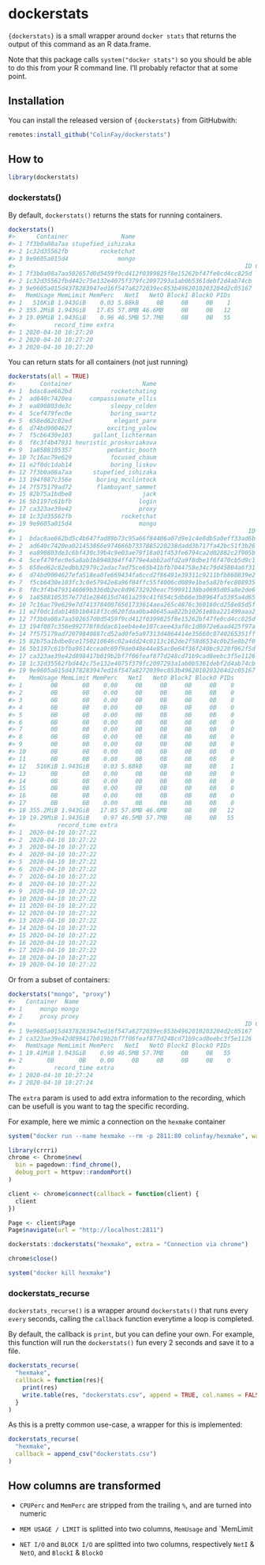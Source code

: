 
<!-- README.md is generated from README.Rmd. Please edit that file -->

# dockerstats

<!-- badges: start -->

<!-- badges: end -->

`{dockerstats}` is a small wrapper around `docker stats` that returns
the output of this command as an R data.frame.

Note that this package calls `system("docker stats")` so you should be
able to do this from your R command line. I’ll probably refactor that at
some point.

## Installation

You can install the released version of `{dockerstats}` from GitHubwith:

``` r
remotes:install_github("ColinFay/dockerstats")
```

## How to

``` r
library(dockerstats)
```

### dockerstats()

By default, `dockerstats()` returns the stats for running containers.

``` r
dockerstats()
#>      Container               Name
#> 1 7f3b0a08a7aa stupefied_ishizaka
#> 2 1c32d35562fb         rocketchat
#> 3 9e9605a015d4              mongo
#>                                                                 ID CPUPerc
#> 1 7f3b0a08a7aa502657d0d5459f9cd412f0399825f8e15262bf47fe0cd4cc825d    0.00
#> 2 1c32d35562fbd442c75e132e4075f379fc2097293a1ab0b5361debf2d4ab74cb    0.12
#> 3 9e9605a015d4378283947ed16f547a8272039ec853b4962010203204d2c05167    1.90
#>   MemUsage MemLimit MemPerc   NetI   NetO BlockI BlockO PIDs
#> 1   516KiB 1.943GiB    0.03 5.88kB     0B     0B     0B    1
#> 2 355.2MiB 1.943GiB   17.85 57.8MB 46.6MB     0B     0B   12
#> 3 19.09MiB 1.943GiB    0.96 46.5MB 57.7MB     0B     0B   55
#>           record_time extra
#> 1 2020-04-10 10:27:20      
#> 2 2020-04-10 10:27:20      
#> 3 2020-04-10 10:27:20
```

You can return stats for all containers (not just running)

``` r
dockerstats(all = TRUE)
#>       Container                    Name
#> 1  bdac8ae662bd           rocketchating
#> 2  ad640c7420ea     compassionate_ellis
#> 3  ea890803de3c           sleepy_colden
#> 4  5cef479fec0e           boring_swartz
#> 5  658ed62c82ed            elegant_pare
#> 6  d74bd9004627          exciting_yalow
#> 7  f5cb6430e103      gallant_lichterman
#> 8  f8c3f4b47931 heuristic_proskuriakova
#> 9  1a8588105357          pedantic_booth
#> 10 7c16ac79e629           focused_chaum
#> 11 e2f0dc1dab14           boring_liskov
#> 12 7f3b0a08a7aa      stupefied_ishizaka
#> 13 194f087c356e       boring_mcclintock
#> 14 7f575179ad72       flamboyant_sammet
#> 15 82b75a1bdbe8                    jack
#> 16 5b1197c61bfb                   login
#> 17 ca323ae39e42                   proxy
#> 18 1c32d35562fb              rocketchat
#> 19 9e9605a015d4                   mongo
#>                                                                  ID CPUPerc
#> 1  bdac8ae662bd5c4b647fad89b73c95a66f84406a07d9e1c4e0db5a0eff33ad6b    0.00
#> 2  ad640c7420ea021453866e974666b7337885220238dadd3b717fa42bc51f3b26    0.00
#> 3  ea890803de3c6bf430c39b4c9e03ae79f18a01f453fe6794ca2d02882c2f905b    0.00
#> 4  5cef479fec0e5a8ab1b8940364ff4779e4abb2adfd2a9f8dbe1f6f470cb5d9c1    0.00
#> 5  658ed62c82edbb32979c2adac7ad75ce65b41bfb7044758e34c79d45804a6f31    0.00
#> 6  d74bd9004627efa518ea0fe669434fa6ccd2f86491e39311c9211bfb860839e2    0.00
#> 7  f5cb6430e103fc3c0e57942e8a96f84ffc55f4006cd089e1be5a82bfec808935    0.00
#> 8  f8c3f4b4793146069b336db2ec8d96732920eac759991138ba0695d05a8e2de6    0.00
#> 9  1a8588105357e77d1e284615d7461a259c41f654c5db66e3b8964fa5395a4d65    0.00
#> 10 7c16ac79e629e7d74137840876561733614aea265c4876c360160cd258e85d5f    0.00
#> 11 e2f0dc1dab146b1b0418f3cd620fdaa0ba40645aa822b10261e8ba221499aaa2    0.00
#> 12 7f3b0a08a7aa502657d0d5459f9cd412f0399825f8e15262bf47fe0cd4cc825d    0.00
#> 13 194f087c356e992778f8ddac61eeb4e4e107caee43af8c1d8072e6aad425f97a    0.00
#> 14 7f575179ad72079840887cd52ad0fe5a97313d4864414e35660c8740265351ff    0.00
#> 15 82b75a1bdbe8ce1750210646c02a4dd24c0113c162de2f58d6534c0b25e8b2f0    0.00
#> 16 5b1197c61bfba9614ccea0c69f9ae048e44e85ac0e64f36f240bc9220f962f5d    0.00
#> 17 ca323ae39e42d898417b019b2bf7f06feaf877d248cd71b9cad8eebc3f5e1126    0.00
#> 18 1c32d35562fbd442c75e132e4075f379fc2097293a1ab0b5361debf2d4ab74cb    0.37
#> 19 9e9605a015d4378283947ed16f547a8272039ec853b4962010203204d2c05167    2.20
#>    MemUsage MemLimit MemPerc   NetI   NetO BlockI BlockO PIDs
#> 1        0B       0B    0.00     0B     0B     0B     0B    0
#> 2        0B       0B    0.00     0B     0B     0B     0B    0
#> 3        0B       0B    0.00     0B     0B     0B     0B    0
#> 4        0B       0B    0.00     0B     0B     0B     0B    0
#> 5        0B       0B    0.00     0B     0B     0B     0B    0
#> 6        0B       0B    0.00     0B     0B     0B     0B    0
#> 7        0B       0B    0.00     0B     0B     0B     0B    0
#> 8        0B       0B    0.00     0B     0B     0B     0B    0
#> 9        0B       0B    0.00     0B     0B     0B     0B    0
#> 10       0B       0B    0.00     0B     0B     0B     0B    0
#> 11       0B       0B    0.00     0B     0B     0B     0B    0
#> 12   516KiB 1.943GiB    0.03 5.88kB     0B     0B     0B    1
#> 13       0B       0B    0.00     0B     0B     0B     0B    0
#> 14       0B       0B    0.00     0B     0B     0B     0B    0
#> 15       0B       0B    0.00     0B     0B     0B     0B    0
#> 16       0B       0B    0.00     0B     0B     0B     0B    0
#> 17       0B       0B    0.00     0B     0B     0B     0B    0
#> 18 355.2MiB 1.943GiB   17.85 57.8MB 46.6MB     0B     0B   12
#> 19 19.29MiB 1.943GiB    0.97 46.5MB 57.7MB     0B     0B   55
#>            record_time extra
#> 1  2020-04-10 10:27:22      
#> 2  2020-04-10 10:27:22      
#> 3  2020-04-10 10:27:22      
#> 4  2020-04-10 10:27:22      
#> 5  2020-04-10 10:27:22      
#> 6  2020-04-10 10:27:22      
#> 7  2020-04-10 10:27:22      
#> 8  2020-04-10 10:27:22      
#> 9  2020-04-10 10:27:22      
#> 10 2020-04-10 10:27:22      
#> 11 2020-04-10 10:27:22      
#> 12 2020-04-10 10:27:22      
#> 13 2020-04-10 10:27:22      
#> 14 2020-04-10 10:27:22      
#> 15 2020-04-10 10:27:22      
#> 16 2020-04-10 10:27:22      
#> 17 2020-04-10 10:27:22      
#> 18 2020-04-10 10:27:22      
#> 19 2020-04-10 10:27:22
```

Or from a subset of containers:

``` r
dockerstats("mongo", "proxy")
#>   Container  Name
#> 1     mongo mongo
#> 2     proxy proxy
#>                                                                 ID CPUPerc
#> 1 9e9605a015d4378283947ed16f547a8272039ec853b4962010203204d2c05167    2.29
#> 2 ca323ae39e42d898417b019b2bf7f06feaf877d248cd71b9cad8eebc3f5e1126    0.00
#>   MemUsage MemLimit MemPerc   NetI   NetO BlockI BlockO PIDs
#> 1 19.41MiB 1.943GiB    0.98 46.5MB 57.7MB     0B     0B   55
#> 2       0B       0B    0.00     0B     0B     0B     0B    0
#>           record_time extra
#> 1 2020-04-10 10:27:24      
#> 2 2020-04-10 10:27:24
```

The `extra` param is used to add extra information to the recording,
which can be usefull is you want to tag the specific recording.

For example, here we mimic a connection on the `hexmake`
container

``` r
system("docker run --name hexmake --rm -p 2811:80 colinfay/hexmake", wait = FALSE)
```

``` r
library(crrri)
chrome <- Chrome$new(
  bin = pagedown::find_chrome(), 
  debug_port = httpuv::randomPort()
)

client <- chrome$connect(callback = function(client) {
  client
})

Page <- client$Page
Page$navigate(url = "http://localhost:2811")

dockerstats::dockerstats("hexmake", extra = "Connection via chrome")

chrome$close()
```

``` r
system("docker kill hexmake")
```

### dockerstats\_recurse

`dockerstats_recurse()` is a wrapper around `dockerstats()` that runs
every `every` seconds, calling the `callback` function everytime a loop
is completed.

By default, the callback is `print`, but you can define your own. For
example, this function will run the `dockerstats()` fun every 2 seconds
and save it to a file.

``` r
dockerstats_recurse(
  "hexmake",
  callback = function(res){
    print(res)
    write.table(res, "dockerstats.csv", append = TRUE, col.names = FALSE, row.names = FALSE, sep = ",")
  }
)
```

As this is a pretty common use-case, a wrapper for this is implemented:

``` r
dockerstats_recurse(
  "hexmake",
  callback = append_csv("dockerstats.csv")
)
```

## How columns are transformed

  - `CPUPerc` and `MemPerc` are stripped from the trailing `%`, and are
    turned into numeric

  - `MEM USAGE / LIMIT` is splitted into two columns, `MemUsage` and
    \`MemLimit

  - `NET I/O` and `BLOCK I/O` are splitted into two columns,
    respectively `NetI` & `NetO`, and `BlockI` & `BlockO`
